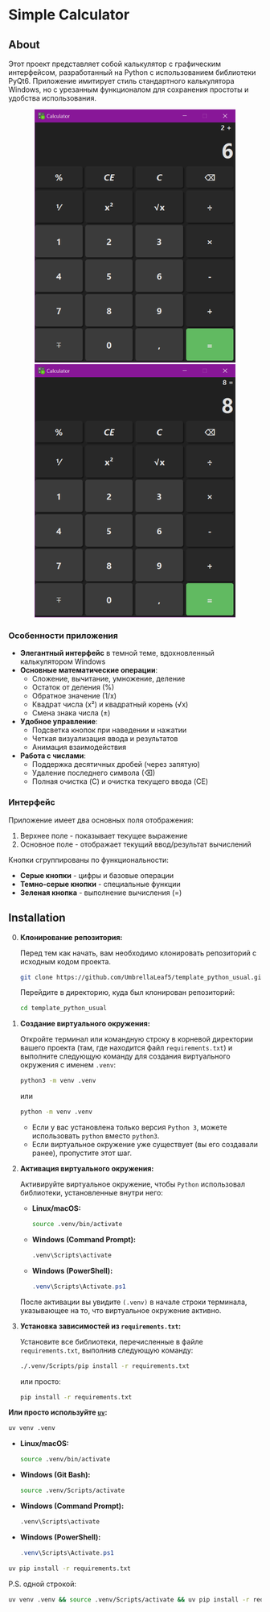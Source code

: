 # Simple Calculator

## About

Этот проект представляет собой калькулятор с графическим интерфейсом, разработанный на Python с использованием библиотеки PyQt6. Приложение имитирует стиль стандартного калькулятора Windows, но с урезанным функционалом для сохранения простоты и удобства использования.

<div align="center">
  <img src="./.extra/pictures/app_screen_1.png" width="400">

  <img src="./.extra/pictures/app_screen_2.png" width="400">
</div>

### Особенности приложения

- **Элегантный интерфейс** в темной теме, вдохновленный калькулятором Windows
- **Основные математические операции**:
  - Сложение, вычитание, умножение, деление
  - Остаток от деления (%)
  - Обратное значение (1/x)
  - Квадрат числа (x²) и квадратный корень (√x)
  - Смена знака числа (±)
- **Удобное управление**:
  - Подсветка кнопок при наведении и нажатии
  - Четкая визуализация ввода и результатов
  - Анимация взаимодействия
- **Работа с числами**:
  - Поддержка десятичных дробей (через запятую)
  - Удаление последнего символа (⌫)
  - Полная очистка (C) и очистка текущего ввода (CE)

### Интерфейс

Приложение имеет два основных поля отображения:

1. Верхнее поле - показывает текущее выражение
2. Основное поле - отображает текущий ввод/результат вычислений

Кнопки сгруппированы по функциональности:

- **Серые кнопки** - цифры и базовые операции
- **Темно-серые кнопки** - специальные функции
- **Зеленая кнопка** - выполнение вычисления (=)

## Installation

0.  **Клонирование репозитория:**

    Перед тем как начать, вам необходимо клонировать репозиторий с исходным кодом проекта.

    ```bash
    git clone https://github.com/UmbrellaLeaf5/template_python_usual.git
    ```

    Перейдите в директорию, куда был клонирован репозиторий:

    ```bash
    cd template_python_usual
    ```

1.  **Создание виртуального окружения:**

    Откройте терминал или командную строку в корневой директории вашего проекта (там, где находится файл `requirements.txt`) и выполните следующую команду для создания виртуального окружения с именем `.venv`:

    ```bash
    python3 -m venv .venv
    ```

    или

    ```bash
    python -m venv .venv
    ```

    - Если у вас установлена только версия `Python 3`, можете использовать `python` вместо `python3`.
    - Если виртуальное окружение уже существует (вы его создавали ранее), пропустите этот шаг.

2.  **Активация виртуального окружения:**

    Активируйте виртуальное окружение, чтобы `Python` использовал библиотеки, установленные внутри него:

    - **Linux/macOS:**

      ```bash
      source .venv/bin/activate
      ```

    - **Windows (Command Prompt):**

      ```cmd
      .venv\Scripts\activate
      ```

    - **Windows (PowerShell):**

      ```powershell
      .venv\Scripts\Activate.ps1
      ```

    После активации вы увидите `(.venv)` в начале строки терминала, указывающее на то, что виртуальное окружение активно.

3.  **Установка зависимостей из `requirements.txt`:**

    Установите все библиотеки, перечисленные в файле `requirements.txt`, выполнив следующую команду:

    ```bash
    ./.venv/Scripts/pip install -r requirements.txt
    ```

    или просто:

    ```bash
    pip install -r requirements.txt
    ```

**Или просто используйте [`uv`](https://github.com/astral-sh/uv):**

```bash
uv venv .venv
```

- **Linux/macOS:**

  ```bash
  source .venv/bin/activate
  ```

- **Windows (Git Bash):**

  ```bash
  source .venv/Scripts/activate
  ```

- **Windows (Command Prompt):**

  ```cmd
  .venv\Scripts\activate
  ```

- **Windows (PowerShell):**

  ```powershell
  .venv\Scripts\Activate.ps1
  ```

```bash
uv pip install -r requirements.txt
```

P.S. одной строкой:

```bash
uv venv .venv && source .venv/Scripts/activate && uv pip install -r requirements.txt
```
